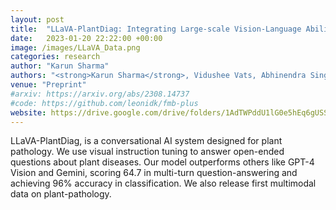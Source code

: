 ```yaml
---
layout: post
title:  "LLaVA-PlantDiag: Integrating Large-scale Vision-Language Abilities for Conversational Plant Pathology Diagnosis"
date:   2023-01-20 22:22:00 +00:00
image: /images/LLaVA_Data.png
categories: research
author: "Karun Sharma"
authors: "<strong>Karun Sharma</strong>, Vidushee Vats, Abhinendra Singh, Rahul Sahani, Dr. Deepak Rai, Dr. Ashok Sharma"
venue: "Preprint"
#arxiv: https://arxiv.org/abs/2308.14737
#code: https://github.com/leonidk/fmb-plus
website: https://drive.google.com/drive/folders/1AdTWPddU1lG0e5hEq6gUSSwWp-icR41w?usp=sharing
---
```

LLaVA-PlantDiag, is a conversational AI system designed for plant pathology. We use visual instruction tuning to answer open-ended questions about plant diseases. Our model outperforms others like GPT-4 Vision and Gemini, scoring 64.7 in multi-turn question-answering and achieving 96% accuracy in classification. We also release first multimodal data on plant-pathology.